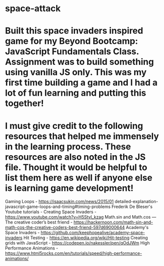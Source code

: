 # space-attack

# Built this space invaders inspired game for my Beyond Bootcamp: JavaScript Fundamentals Class. Assignment was to build something using vanilla JS only. This was my first time building a game and I had a lot of fun learning and putting this together!



# I must give credit to the following resources that helped me immensely in the learning process. These resources are also noted in the JS file. Thought it would be helpful to list them here as well if anyone else is learning game development! 

Gaming Loops - https://isaacsukin.com/news/2015/01 detailed-explanation-javascript-game-loops-and-timing#timing-problems
Frederik De Bleser's Youtube tutorials - Creating Space Invaders - https://www.youtube.com/watch?v=H5Stvl_kzag
Math.sin and Math.cos — The creative coder’s best friend - https://hackernoon.com/math-sin-and-math-cos-the-creative-coders-best-friend-597d69000644
Academy's Space Invaders - https://github.com/keephopealive/academy-space-invaders
Hit Testing - https://en.wikipedia.org/wiki/Hit-testing
Creating grids with JavaScript - https://codepen.io/nakessler/pen/qOdJWm
High Performance Animations - https://www.html5rocks.com/en/tutorials/speed/high-performance-animations/
